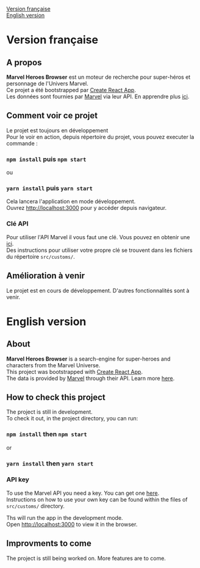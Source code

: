 [Version française](#version-française)<br />
[English version](#english-version)

# Version française

## A propos

**Marvel Heroes Browser** est un moteur de recherche pour super-héros et personnage de l'Univers Marvel.<br />
Ce projet a été bootstrapped par [Create React App](https://github.com/facebook/create-react-app).<br />
Les données sont fournies par [Marvel](http://marvel.com) via leur API. En apprendre plus [ici](https://developer.marvel.com/).

## Comment voir ce projet

Le projet est toujours en développement <br />
Pour le voir en action, depuis répertoire du projet, vous pouvez executer la commande :

### `npm install` puis `npm start`

ou

### `yarn install` puis `yarn start`

Cela lancera l'application en mode développement.<br />
Ouvrez [http://localhost:3000](http://localhost:3000) pour y accéder depuis navigateur.

### Clé API

Pour utiliser l'API Marvel il vous faut une clé. Vous pouvez en obtenir une [ici](https://developer.marvel.com/).<br/>
Des instructions pour utiliser votre propre clé se trouvent dans les fichiers du répertoire `src/customs/`.

## Amélioration à venir

Le projet est en cours de développement. D'autres fonctionnalités sont à venir.

# English version

## About

**Marvel Heroes Browser** is a search-engine for super-heroes and characters from the Marvel Universe.<br />
This project was bootstrapped with [Create React App](https://github.com/facebook/create-react-app).<br />
The data is provided by [Marvel](http://marvel.com) through their API. Learn more [here](https://developer.marvel.com/).

## How to check this project

The project is still in development. <br />
To check it out, in the project directory, you can run:

### `npm install` then `npm start`

or

### `yarn install` then `yarn start`

### API key

To use the Marvel API you need a key. You can get one [here](https://developer.marvel.com/).<br/>
Instructions on how to use your own key can be found within the files of `src/customs/` directory.

Ths will run the app in the development mode.<br />
Open [http://localhost:3000](http://localhost:3000) to view it in the browser.

## Improvments to come

The project is still being worked on. More features are to come.
